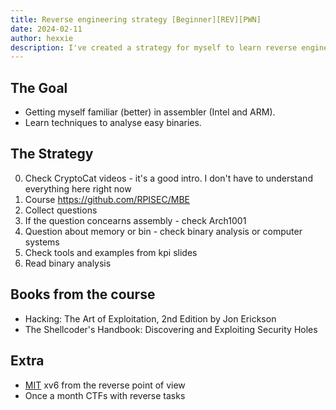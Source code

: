```yaml
---
title: Reverse engineering strategy [Beginner][REV][PWN]
date: 2024-02-11
author: hexxie
description: I've created a strategy for myself to learn reverse engineering
---
```

## The Goal
- Getting myself familiar (better) in assembler (Intel and ARM).  
- Learn techniques to analyse easy binaries.


## The Strategy
0. Check CryptoCat videos - it's a good intro. I don't have to understand everything here right now
1. Course https://github.com/RPISEC/MBE
2. Collect questions
3. If the question concearns assembly - check Arch1001
4. Question about memory or bin - check binary analysis or computer systems
5. Check tools and examples from kpi slides
6. Read binary analysis


## Books from the course
- Hacking: The Art of Exploitation, 2nd Edition by Jon Erickson  
- The Shellcoder's Handbook: Discovering and Exploiting Security Holes  

## Extra
- [MIT](https://pdos.csail.mit.edu/6.828/2020/schedule.html) xv6 from the reverse point of view
- Once a month CTFs with reverse tasks
